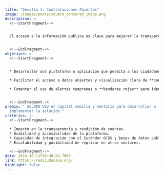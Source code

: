 ```yaml
---
title: "Desafío 1: Contrataciones Abiertas"
image: /images/posts/square_centered_image.png
description: >-
  <!--StartFragment-->


  El acceso a la información pública es clave para mejorar la transparencia en la gestión pública. Este desafío busca soluciones tecnológicas innovadoras que faciliten la **visualización y monitoreo de las contrataciones públicas** en Guatemala, utilizando el **Estándar de Datos para las Contrataciones Abiertas (OCDS)**. El objetivo es proporcionar a los ciudadanos herramientas fáciles de usar que promuevan la **rendición de cuentas** y permitan detectar irregularidades en los procesos de contratación.


  <!--EndFragment-->
objetivos: >-
  <!--StartFragment-->


  * Desarrollar una plataforma o aplicación que permita a los ciudadanos **monitorear en tiempo real** las contrataciones públicas.

  * Facilitar el acceso a datos abiertos y visualización clara de **contratos gubernamentales**.

  * Fomentar el uso de alertas tempranas o **banderas rojas** para identificar posibles riesgos de corrupción o mal manejo de fondos.


  <!--EndFragment-->
premio: " $5,000 USD en capital semilla y mentoría para desarrollar e
  implementar la solución."
criterios: |-
  <!--StartFragment-->

  * Impacto en la transparencia y rendición de cuentas.
  * Usabilidad y accesibilidad de la plataforma.
  * Capacidad de integración con el Estándar OCDS y bases de datos públicas.
  * Escalabilidad y posibilidad de replicar en otros sectores.

  <!--EndFragment-->
date: 2024-10-11T16:40:54.705Z
link: https://redciudadana.org/
highlight: false
---
```

